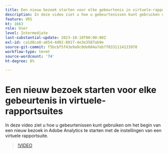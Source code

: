 ```yaml
---
title: Een nieuw bezoek starten voor elke gebeurtenis in virtuele-rapportsuites
description: In deze video ziet u hoe u gebeurtenissen kunt gebruiken om het begin van een nieuw bezoek in Adobe Analytics te starten met de instellingen van een virtuele rapportsuite.
feature: VRS
kt: 1663
role: User
level: Intermediate
last-substantial-update: 2023-10-18T00:00:00Z
exl-id: ca1d8ca8-a854-4d02-8017-4e3e3587ab9e
source-git-commit: f5bcbf5f43e9a9c0de604a7eb7f0331114133978
workflow-type: tm+mt
source-wordcount: '74'
ht-degree: 0%

---
```


# Een nieuw bezoek starten voor elke gebeurtenis in virtuele-rapportsuites

In deze video ziet u hoe u gebeurtenissen kunt gebruiken om het begin van een nieuw bezoek in Adobe Analytics te starten met de instellingen van een virtuele rapportsuite.

>[!VIDEO](https://video.tv.adobe.com/v/23129/?quality=12&learn=on)
